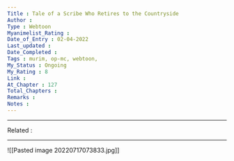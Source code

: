 ```yaml
---
Title : Tale of a Scribe Who Retires to the Countryside
Author : 
Type : Webtoon
Myanimelist_Rating : 
Date_of_Entry : 02-04-2022
Last_updated : 
Date_Completed : 
Tags : murim, op-mc, webtoon,
My_Status : Ongoing
My_Rating : 8
Link : 
At_Chapter : 127
Total_Chapters : 
Remarks : 
Notes : 
---
```

---
Related : 

---
![[Pasted image 20220717073833.jpg]]
